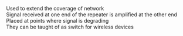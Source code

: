 Used to extend the coverage of network  
Signal received at one end of the repeater is amplified at the other end  
Placed at points where signal is degrading  
They can be taught of as switch for wireless devices
